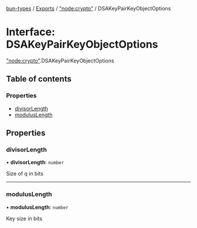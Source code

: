 [bun-types](https://oven-sh.github.io/bun-types/README.md) / [Exports](https://oven-sh.github.io/bun-types/modules.md) / ["node:crypto"](https://oven-sh.github.io/bun-types/modules/node_crypto_.md) / DSAKeyPairKeyObjectOptions

# Interface: DSAKeyPairKeyObjectOptions

["node:crypto"](https://oven-sh.github.io/bun-types/modules/node_crypto_.md).DSAKeyPairKeyObjectOptions

## Table of contents

### Properties

- [divisorLength](https://oven-sh.github.io/bun-types/interfaces/node_crypto_.DSAKeyPairKeyObjectOptions.md#divisorlength)
- [modulusLength](https://oven-sh.github.io/bun-types/interfaces/node_crypto_.DSAKeyPairKeyObjectOptions.md#moduluslength)

## Properties

### divisorLength

• **divisorLength**: `number`

Size of q in bits

___

### modulusLength

• **modulusLength**: `number`

Key size in bits
